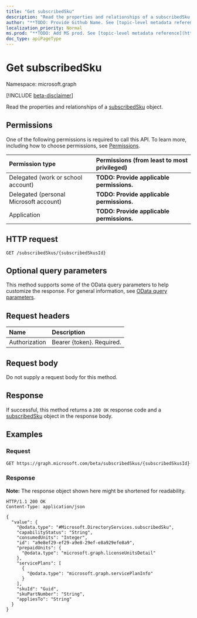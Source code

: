 ```yaml
---
title: "Get subscribedSku"
description: "Read the properties and relationships of a subscribedSku object."
author: "**TODO: Provide Github Name. See [topic-level metadata reference](https://msgo.azurewebsites.net/add/document/guidelines/metadata.html#topic-level-metadata)**"
localization_priority: Normal
ms.prod: "**TODO: Add MS prod. See [topic-level metadata reference](https://msgo.azurewebsites.net/add/document/guidelines/metadata.html#topic-level-metadata)**"
doc_type: apiPageType
---
```


# Get subscribedSku
Namespace: microsoft.graph

[!INCLUDE [beta-disclaimer](../../includes/beta-disclaimer.md)]

Read the properties and relationships of a [subscribedSku](../resources/subscribedsku.md) object.

## Permissions
One of the following permissions is required to call this API. To learn more, including how to choose permissions, see [Permissions](/graph/permissions-reference).

|Permission type|Permissions (from least to most privileged)|
|:---|:---|
|Delegated (work or school account)|**TODO: Provide applicable permissions.**|
|Delegated (personal Microsoft account)|**TODO: Provide applicable permissions.**|
|Application|**TODO: Provide applicable permissions.**|

## HTTP request

<!-- {
  "blockType": "ignored"
}
-->
``` http
GET /subscribedSkus/{subscribedSkusId}
```

## Optional query parameters
This method supports some of the OData query parameters to help customize the response. For general information, see [OData query parameters](/graph/query-parameters).

## Request headers
|Name|Description|
|:---|:---|
|Authorization|Bearer {token}. Required.|

## Request body
Do not supply a request body for this method.

## Response

If successful, this method returns a `200 OK` response code and a [subscribedSku](../resources/subscribedsku.md) object in the response body.

## Examples

### Request
<!-- {
  "blockType": "request",
  "name": "get_subscribedsku"
}
-->
``` http
GET https://graph.microsoft.com/beta/subscribedSkus/{subscribedSkusId}
```


### Response
**Note:** The response object shown here might be shortened for readability.
<!-- {
  "blockType": "response",
  "truncated": true,
  "@odata.type": "Microsoft.DirectoryServices.subscribedSku"
}
-->
``` http
HTTP/1.1 200 OK
Content-Type: application/json

{
  "value": {
    "@odata.type": "#Microsoft.DirectoryServices.subscribedSku",
    "capabilityStatus": "String",
    "consumedUnits": "Integer",
    "id": "a9e8ef29-ef29-a9e8-29ef-e8a929efe8a9",
    "prepaidUnits": {
      "@odata.type": "microsoft.graph.licenseUnitsDetail"
    },
    "servicePlans": [
      {
        "@odata.type": "microsoft.graph.servicePlanInfo"
      }
    ],
    "skuId": "Guid",
    "skuPartNumber": "String",
    "appliesTo": "String"
  }
}
```

